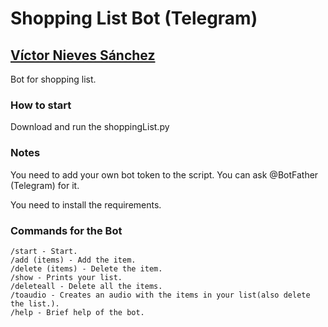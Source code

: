 # Shopping List Bot (Telegram)
## [Víctor Nieves Sánchez](https://twitter.com/VictorNS69)
Bot for shopping list.

### How to start 
Download and run the shoppingList.py

### Notes
You need to add your own bot token to the script. You can ask @BotFather (Telegram) for it.

You need to install the requirements.

### Commands for the Bot
```
/start - Start.
/add (items) - Add the item.
/delete (items) - Delete the item.
/show - Prints your list.
/deleteall - Delete all the items.
/toaudio - Creates an audio with the items in your list(also delete the list.).
/help - Brief help of the bot.
```
